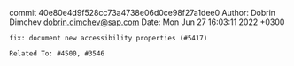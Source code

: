 commit 40e80e4d9f528cc73a4738e06d0ce98f27a1dee0
Author: Dobrin Dimchev <dobrin.dimchev@sap.com>
Date:   Mon Jun 27 16:03:11 2022 +0300

    fix: document new accessibility properties (#5417)
    
    Related To: #4500, #3546
